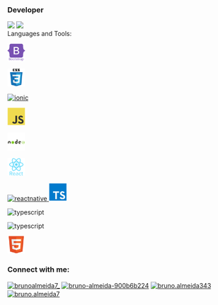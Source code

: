 ### Developer

<div>
  <img height="180em" src="https://github-readme-stats.vercel.app/api?username=brunoFAC&theme=blue-green&include_all_commits=true&count_private=true"/>
  <img height="180em" src="https://github-readme-stats.vercel.app/api/top-langs/?username=brunoFAC&layout=compact&langs_count=16&theme=blue-green"/>
</div>

<div style="display: inline_block><br>
   <h3 align="left">Languages and Tools:</h3>
<p align="left"> 
<a href="https://getbootstrap.com" target="_blank" rel="noreferrer"> <img src="https://raw.githubusercontent.com/devicons/devicon/master/icons/bootstrap/bootstrap-plain-wordmark.svg" alt="bootstrap" width="40" height="40"/> </a>

<a href="https://www.w3schools.com/css/" target="_blank" rel="noreferrer"> <img src="https://raw.githubusercontent.com/devicons/devicon/master/icons/css3/css3-original-wordmark.svg" alt="css3" width="40" height="40"/> </a> 

<a href="https://ionicframework.com" target="_blank" rel="noreferrer"> <img src="https://upload.wikimedia.org/wikipedia/commons/d/d1/Ionic_Logo.svg" alt="ionic" width="40" height="40"/> </a> 

<a href="https://developer.mozilla.org/en-US/docs/Web/JavaScript" target="_blank" rel="noreferrer"> <img src="https://raw.githubusercontent.com/devicons/devicon/master/icons/javascript/javascript-original.svg" alt="javascript" width="40" height="40"/> </a>

<a href="https://nodejs.org" target="_blank" rel="noreferrer"> <img src="https://raw.githubusercontent.com/devicons/devicon/master/icons/nodejs/nodejs-original-wordmark.svg" alt="nodejs" width="40" height="40"/> </a>

<a href="https://reactjs.org/" target="_blank" rel="noreferrer"> <img src="https://raw.githubusercontent.com/devicons/devicon/master/icons/react/react-original-wordmark.svg" alt="react" width="40" height="40"/> </a> 

<a href="https://reactnative.dev/" target="_blank" rel="noreferrer"> <img src="https://reactnative.dev/img/header_logo.svg" alt="reactnative" width="40" height="40"/> </a>
<a href="https://www.typescriptlang.org/" target="_blank" rel="noreferrer"> <img src="https://raw.githubusercontent.com/devicons/devicon/master/icons/typescript/typescript-original.svg" alt="typescript" width="40" height="40"/> </a>

<a target="_blank" rel="noreferrer"> <img src="https://raw.githubusercontent.com/jmnote/z-icons/master/svg/csharp.svg" alt="typescript" width="40" height="40"/> </a>

<a target="_blank" rel="noreferrer"> <img src="https://cdn.jsdelivr.net/gh/devicons/devicon/icons/mysql/mysql-original-wordmark.svg" alt="typescript" width="40" height="40"/> </a>

<a target="_blank" rel="noreferrer"> <img src="https://raw.githubusercontent.com/devicons/devicon/master/icons/html5/html5-original.svg" alt="typescript" width="40" height="40"/> </a> 
</p>
              
</div>                             

<div>
<h3 align="left">Connect with me:</h3>
<p align="left">
<a href="https://twitter.com/brunoalmeida7_" target="blank"><img align="center" src="https://raw.githubusercontent.com/rahuldkjain/github-profile-readme-generator/master/src/images/icons/Social/twitter.svg" alt="brunoalmeida7_" height="30" width="40" /></a>
<a href="https://linkedin.com/in/bruno-almeida-900b6b224" target="blank"><img align="center" src="https://raw.githubusercontent.com/rahuldkjain/github-profile-readme-generator/master/src/images/icons/Social/linked-in-alt.svg" alt="bruno-almeida-900b6b224" height="30" width="40" /></a>
<a href="https://fb.com/bruno.almeida343" target="blank"><img align="center" src="https://raw.githubusercontent.com/rahuldkjain/github-profile-readme-generator/master/src/images/icons/Social/facebook.svg" alt="bruno.almeida343" height="30" width="40" /></a>
<a href="https://instagram.com/bruno.almeida7" target="blank"><img align="center" src="https://raw.githubusercontent.com/rahuldkjain/github-profile-readme-generator/master/src/images/icons/Social/instagram.svg" alt="bruno.almeida7" height="30" width="40" /></a>
</p>
